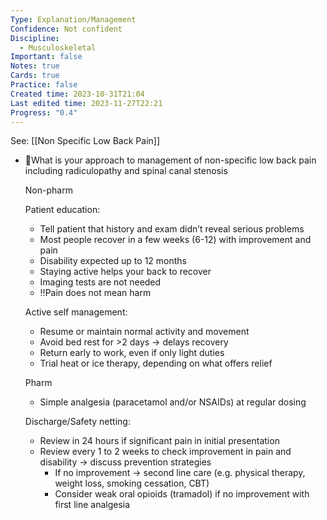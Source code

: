 ```yaml
---
Type: Explanation/Management
Confidence: Not confident
Discipline:
  - Musculoskeletal
Important: false
Notes: true
Cards: true
Practice: false
Created time: 2023-10-31T21:04
Last edited time: 2023-11-27T22:21
Progress: "0.4"
---
```

See: [[Non Specific Low Back Pain]]
- 🍒What is your approach to management of non-specific low back pain including radiculopathy and spinal canal stenosis
    
    Non-pharm
    
    Patient education:
    
    - Tell patient that history and exam didn’t reveal serious problems
    - Most people recover in a few weeks (6-12) with improvement and pain
    - Disability expected up to 12 months
    - Staying active helps your back to recover
    - Imaging tests are not needed
    - ‼️Pain does not mean harm
    
    Active self management:
    
    - Resume or maintain normal activity and movement
    - Avoid bed rest for >2 days → delays recovery
    - Return early to work, even if only light duties
    - Trial heat or ice therapy, depending on what offers relief
    
    Pharm
    
    - Simple analgesia (paracetamol and/or NSAIDs) at regular dosing
    
    Discharge/Safety netting:
    
    - Review in 24 hours if significant pain in initial presentation
    - Review every 1 to 2 weeks to check improvement in pain and disability → discuss prevention strategies
        - If no improvement → second line care (e.g. physical therapy, weight loss, smoking cessation, CBT)
        - Consider weak oral opioids (tramadol) if no improvement with first line analgesia